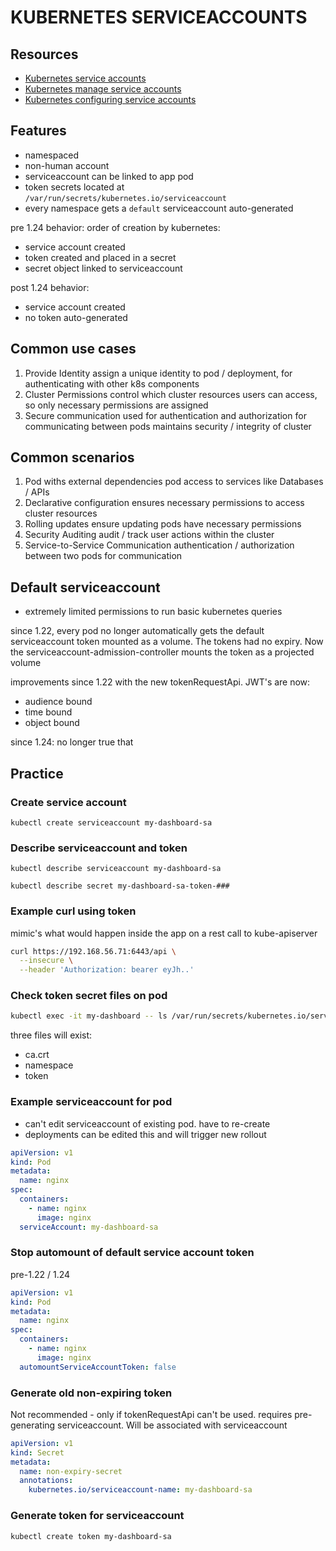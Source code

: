 # KUBERNETES SERVICEACCOUNTS

## Resources
- [Kubernetes service accounts](https://kubernetes.io/docs/concepts/security/service-accounts/)
- [Kubernetes manage service accounts](https://kubernetes.io/docs/reference/access-authn-authz/service-accounts-admin/)
- [Kubernetes configuring service accounts](https://kubernetes.io/docs/tasks/configure-pod-container/configure-service-account/)

## Features

- namespaced
- non-human account
- serviceaccount can be linked to app pod
- token secrets located at `/var/run/secrets/kubernetes.io/serviceaccount`
- every namespace gets a `default` serviceaccount auto-generated

pre 1.24 behavior: order of creation by kubernetes:
- service account created
- token created and placed in a secret
- secret object linked to serviceaccount

post 1.24 behavior:
- service account created
- no token auto-generated

## Common use cases

1. Provide Identity
assign a unique identity to pod / deployment, for authenticating with other k8s components
2. Cluster Permissions
control which cluster resources users can access, so only necessary permissions are assigned
3. Secure communication
used for authentication and authorization for communicating between pods
maintains security / integrity of cluster


## Common scenarios
1. Pod withs external dependencies
pod access to services like Databases / APIs
2. Declarative configuration
ensures necessary permissions to access cluster resources
3. Rolling updates
ensure updating pods have necessary permissions
4. Security Auditing
audit / track user actions within the cluster
5. Service-to-Service Communication
authentication / authorization between two pods for communication

## Default serviceaccount
- extremely limited permissions to run basic kubernetes queries

since 1.22, every pod no longer automatically gets the default serviceaccount token mounted as a volume.
The tokens had no expiry. Now the serviceaccount-admission-controller mounts the token as a projected volume

improvements since 1.22 with the new tokenRequestApi. JWT's are now:
- audience bound
- time bound
- object bound

since 1.24: no longer true that 

## Practice

### Create service account

`kubectl create serviceaccount my-dashboard-sa`

### Describe serviceaccount and token

`kubectl describe serviceaccount my-dashboard-sa`

`kubectl describe secret my-dashboard-sa-token-###`

### Example curl using token
mimic's what would happen inside the app on a rest call to kube-apiserver

```sh
curl https://192.168.56.71:6443/api \
  --insecure \
  --header 'Authorization: bearer eyJh..'
```

### Check token secret files on pod
```sh
kubectl exec -it my-dashboard -- ls /var/run/secrets/kubernetes.io/serviceaccount
```
three files will exist:
- ca.crt
- namespace
- token

### Example serviceaccount for pod
- can't edit serviceaccount of existing pod. have to re-create
- deployments can be edited this and will trigger new rollout

```yml
apiVersion: v1
kind: Pod
metadata:
  name: nginx
spec:
  containers:
    - name: nginx
      image: nginx
  serviceAccount: my-dashboard-sa
```

### Stop automount of default service account token
pre-1.22 / 1.24

```yml
apiVersion: v1
kind: Pod
metadata:
  name: nginx
spec:
  containers:
    - name: nginx
      image: nginx
  automountServiceAccountToken: false
```

### Generate old non-expiring token
Not recommended - only if tokenRequestApi can't be used.
requires pre-generating serviceaccount. Will be associated with serviceaccount

```yml
apiVersion: v1
kind: Secret
metadata:
  name: non-expiry-secret
  annotations:
    kubernetes.io/serviceaccount-name: my-dashboard-sa
```

### Generate token for serviceaccount

`kubectl create token my-dashboard-sa`